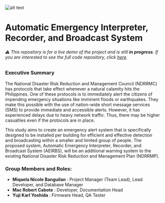 ![alt text](https://github.com/miqnic/AEIRBS-demo/blob/master/aeirbs/static/icons/AEIRBS-BLACK.png "AEIRBS Logo")

# Automatic Emergency Interpreter, Recorder, and Broadcast System

###### :warning: This repository is for a live demo of the project and is still **in progress**. If you are interested to see the full code repository, click [here](https://bitbucket.org/miqnic/aeirbs/src/master/).

### Executive Summary
The National Disaster Risk Reduction and Management Council (NDRRMC) has protocols that take effect whenever a natural calamity hits the Philippines. One of these protocols is to immediately alert the citizens of impending emergency situations like imminent floods or earthquakes. They make this possible with the use of nation-wide short message services (SMS) to provide immediate and accessible alerts. However, it has experienced delays due to heavy network traffic. Thus, there may be higher casualties even if the protocols are in place.

This study aims to create an emergency alert system that is specifically designed to be installed per building for efficient and effective detection and broadcasting within a smaller and limited group of people. The proposed system, Automatic Emergency Interpreter, Recorder, and Broadcast System (AEIRBS), will be an additional warning system to the existing National Disaster Risk Reduction and Management Plan (NDRRMP).

### Group Members and Roles:
+ **Miqaela Nicole Banguilan**  : Project Manager (Team Lead), Lead Developer, and Database Manager
+ **Mac Robert Cabote**         : Developer, Documentation Head
+ **Yuji Karl Yoshida**         : Firmware Head, QA Tester
